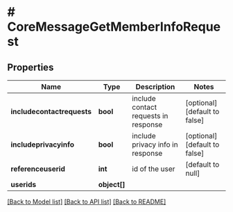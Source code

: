# # CoreMessageGetMemberInfoRequest

## Properties

Name | Type | Description | Notes
------------ | ------------- | ------------- | -------------
**includecontactrequests** | **bool** | include contact requests in response | [optional] [default to false]
**includeprivacyinfo** | **bool** | include privacy info in response | [optional] [default to false]
**referenceuserid** | **int** | id of the user | [default to null]
**userids** | **object[]** |  |

[[Back to Model list]](../../README.md#models) [[Back to API list]](../../README.md#endpoints) [[Back to README]](../../README.md)
